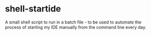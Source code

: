 # shell-startide
A small shell script to run in a batch file - to be used to automate the process of starting my IDE manually from the command line every day.
